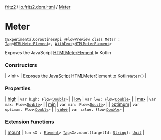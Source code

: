 [fritz2](../../index.md) / [io.fritz2.dom.html](../index.md) / [Meter](./index.md)

# Meter

`@ExperimentalCoroutinesApi @FlowPreview class Meter : `[`Tag`](../../io.fritz2.dom/-tag/index.md)`<`[`HTMLMeterElement`](https://kotlinlang.org/api/latest/jvm/stdlib/org.w3c.dom/-h-t-m-l-meter-element/index.html)`>, `[`WithText`](../../io.fritz2.dom/-with-text/index.md)`<`[`HTMLMeterElement`](https://kotlinlang.org/api/latest/jvm/stdlib/org.w3c.dom/-h-t-m-l-meter-element/index.html)`>`

Exposes the JavaScript [HTMLMeterElement](https://developer.mozilla.org/en/docs/Web/API/HTMLMeterElement) to Kotlin

### Constructors

| [&lt;init&gt;](-init-.md) | Exposes the JavaScript [HTMLMeterElement](https://developer.mozilla.org/en/docs/Web/API/HTMLMeterElement) to Kotlin`Meter()` |

### Properties

| [high](high.md) | `var high: Flow<`[`Double`](https://kotlinlang.org/api/latest/jvm/stdlib/kotlin/-double/index.html)`>` |
| [low](low.md) | `var low: Flow<`[`Double`](https://kotlinlang.org/api/latest/jvm/stdlib/kotlin/-double/index.html)`>` |
| [max](max.md) | `var max: Flow<`[`Double`](https://kotlinlang.org/api/latest/jvm/stdlib/kotlin/-double/index.html)`>` |
| [min](min.md) | `var min: Flow<`[`Double`](https://kotlinlang.org/api/latest/jvm/stdlib/kotlin/-double/index.html)`>` |
| [optimum](optimum.md) | `var optimum: Flow<`[`Double`](https://kotlinlang.org/api/latest/jvm/stdlib/kotlin/-double/index.html)`>` |
| [value](value.md) | `var value: Flow<`[`Double`](https://kotlinlang.org/api/latest/jvm/stdlib/kotlin/-double/index.html)`>` |

### Extension Functions

| [mount](../../io.fritz2.dom/mount.md) | `fun <X : `[`Element`](https://kotlinlang.org/api/latest/jvm/stdlib/org.w3c.dom/-element/index.html)`> `[`Tag`](../../io.fritz2.dom/-tag/index.md)`<X>.mount(targetId: `[`String`](https://kotlinlang.org/api/latest/jvm/stdlib/kotlin/-string/index.html)`): `[`Unit`](https://kotlinlang.org/api/latest/jvm/stdlib/kotlin/-unit/index.html) |

